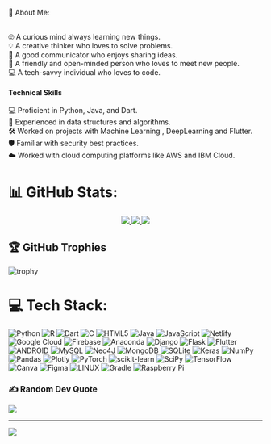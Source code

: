 💫 About Me:

<br> 🤓 A curious mind always learning new things.<br> 💡 A creative thinker who loves to solve problems.<br> 💬 A good communicator who enjoys sharing ideas.<br> 🖖 A friendly and open-minded person who loves to meet new people.<br> 💻 A tech-savvy individual who loves to code.<br><br>**Technical Skills**<br><br> 💻 Proficient in Python, Java, and Dart.<br> 💾 Experienced in data structures and algorithms.<br> 🛠️ Worked on projects with Machine Learning , DeepLearning and Flutter.<br> 🛡️ Familiar with security best practices.<br> ☁️ Worked with cloud computing platforms like AWS and IBM Cloud. <br>


# 📊 GitHub Stats:
<p align="center">
  <a href="https://github.com/Narla-Venkata-Anand-Sai-Kumar">
    <img src="http://github-profile-summary-cards.vercel.app/api/cards/profile-details?username=Narla-Venkata-Anand-Sai-Kumar&theme=transparent" />
  </a>
  <a href="https://github.com/Narla-Venkata-Anand-Sai-Kumar">
    <img src="https://github-readme-streak-stats.herokuapp.com/?user=Narla-Venkata-Anand-Sai-Kumar&hide_border=true&card_width=338&theme=transparent" />
  </a>
  <a href="https://github.com/Narla-Venkata-Anand-Sai-Kumar">
    <img src="http://github-profile-summary-cards.vercel.app/api/cards/stats?username=Narla-Venkata-Anand-Sai-Kumar&theme=transparent" />
  </a>
</p>

## 🏆 GitHub Trophies

![trophy](https://github-profile-trophy.vercel.app/?username=Narla-Venkata-Anand-Sai-Kumar&theme=darkhub&row=1&column=9)


# 💻 Tech Stack:
![Python](https://img.shields.io/badge/python-3670A0?style=for-the-badge&logo=python&logoColor=ffdd54) ![R](https://img.shields.io/badge/r-%23276DC3.svg?style=for-the-badge&logo=r&logoColor=white) ![Dart](https://img.shields.io/badge/dart-%230175C2.svg?style=for-the-badge&logo=dart&logoColor=white) ![C](https://img.shields.io/badge/c-%2300599C.svg?style=for-the-badge&logo=c&logoColor=white) ![HTML5](https://img.shields.io/badge/html5-%23E34F26.svg?style=for-the-badge&logo=html5&logoColor=white) ![Java](https://img.shields.io/badge/java-%23ED8B00.svg?style=for-the-badge&logo=java&logoColor=white) ![JavaScript](https://img.shields.io/badge/javascript-%23323330.svg?style=for-the-badge&logo=javascript&logoColor=%23F7DF1E) ![Netlify](https://img.shields.io/badge/netlify-%23000000.svg?style=for-the-badge&logo=netlify&logoColor=#00C7B7) ![Google Cloud](https://img.shields.io/badge/Google%20Cloud-%234285F4.svg?style=for-the-badge&logo=google-cloud&logoColor=white) ![Firebase](https://img.shields.io/badge/firebase-%23039BE5.svg?style=for-the-badge&logo=firebase) ![Anaconda](https://img.shields.io/badge/Anaconda-%2344A833.svg?style=for-the-badge&logo=anaconda&logoColor=white) ![Django](https://img.shields.io/badge/django-%23092E20.svg?style=for-the-badge&logo=django&logoColor=white) ![Flask](https://img.shields.io/badge/flask-%23000.svg?style=for-the-badge&logo=flask&logoColor=white) ![Flutter](https://img.shields.io/badge/Flutter-%2302569B.svg?style=for-the-badge&logo=Flutter&logoColor=white) ![ANDROID](https://img.shields.io/badge/android-%2320232a.svg?style=for-the-badge&logo=android&logoColor=%a4c639) ![MySQL](https://img.shields.io/badge/mysql-%2300f.svg?style=for-the-badge&logo=mysql&logoColor=white) 	![Neo4J](https://img.shields.io/badge/Neo4j-008CC1?style=for-the-badge&logo=neo4j&logoColor=white) ![MongoDB](https://img.shields.io/badge/MongoDB-%234ea94b.svg?style=for-the-badge&logo=mongodb&logoColor=white) ![SQLite](https://img.shields.io/badge/sqlite-%2307405e.svg?style=for-the-badge&logo=sqlite&logoColor=white) ![Keras](https://img.shields.io/badge/Keras-%23D00000.svg?style=for-the-badge&logo=Keras&logoColor=white) ![NumPy](https://img.shields.io/badge/numpy-%23013243.svg?style=for-the-badge&logo=numpy&logoColor=white) ![Pandas](https://img.shields.io/badge/pandas-%23150458.svg?style=for-the-badge&logo=pandas&logoColor=white) ![Plotly](https://img.shields.io/badge/Plotly-%233F4F75.svg?style=for-the-badge&logo=plotly&logoColor=white) ![PyTorch](https://img.shields.io/badge/PyTorch-%23EE4C2C.svg?style=for-the-badge&logo=PyTorch&logoColor=white) ![scikit-learn](https://img.shields.io/badge/scikit--learn-%23F7931E.svg?style=for-the-badge&logo=scikit-learn&logoColor=white) ![SciPy](https://img.shields.io/badge/SciPy-%230C55A5.svg?style=for-the-badge&logo=scipy&logoColor=%white) ![TensorFlow](https://img.shields.io/badge/TensorFlow-%23FF6F00.svg?style=for-the-badge&logo=TensorFlow&logoColor=white) ![Canva](https://img.shields.io/badge/Canva-%2300C4CC.svg?style=for-the-badge&logo=Canva&logoColor=white) 	![Figma](https://img.shields.io/badge/figma-%23F24E1E.svg?style=for-the-badge&logo=figma&logoColor=white) ![LINUX](https://img.shields.io/badge/Linux-FCC624?style=for-the-badge&logo=linux&logoColor=black) ![Gradle](https://img.shields.io/badge/Gradle-02303A.svg?style=for-the-badge&logo=Gradle&logoColor=white) ![Raspberry Pi](https://img.shields.io/badge/-RaspberryPi-C51A4A?style=for-the-badge&logo=Raspberry-Pi)

### ✍️ Random Dev Quote
![](https://quotes-github-readme.vercel.app/api?type=horizontal&theme=radical)

---
[![](https://visitcount.itsvg.in/api?id=Narla-Venkata-Anand-Sai-Kumar&icon=0&color=0)](https://visitcount.itsvg.in)

<!-- Proudly created with GPRM ( https://gprm.itsvg.in ) -->
